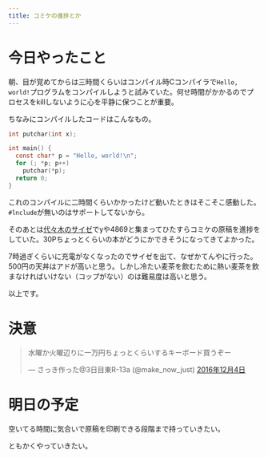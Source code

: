 ```yaml
---
title: コミケの進捗とか
---
```


<script async src="//platform.twitter.com/widgets.js"></script>

# 今日やったこと

朝、目が覚めてからは三時間くらいはコンパイル時Cコンパイラで`Hello, world!`プログラムをコンパイルしようと試みていた。何せ時間がかかるのでプロセスをkillしないように心を平静に保つことが重要。

ちなみにコンパイルしたコードはこんなもの。

```c
int putchar(int x);

int main() {
  const char* p = "Hello, world!\n";
  for (; *p; p++)
    putchar(*p);
  return 0;
}
```

これのコンパイルに二時間くらいかかったけど動いたときはそこそこ感動した。`#lnclude`が無いのはサポートしてないから。

そのあとは[代々木のサイゼ](http://www.saizeriya.co.jp/restaurant/shop_detail.php?cd=0706)でyや4869と集まってひたすらコミケの原稿を進捗をしていた。30Pちょっとくらいの本がどうにかできそうになってきてよかった。

7時過ぎくらいに充電がなくなったのでサイゼを出て、なぜかてんやに行った。500円の天丼はアドが高いと思う。しかし冷たい麦茶を飲むために熱い麦茶を飲まなければいけない（コップがない）のは難易度は高いと思う。

以上です。

# 決意

<blockquote class="twitter-tweet" data-lang="ja"><p lang="ja" dir="ltr">水曜か火曜辺りに一万円ちょっとくらいするキーボード買うぞー</p>&mdash; さっき作った@3日目東R-13a (@make_now_just) <a href="https://twitter.com/make_now_just/status/805423732525150208">2016年12月4日</a></blockquote>

# 明日の予定

空いてる時間に気合いで原稿を印刷できる段階まで持っていきたい。

ともかくやっていきたい。
